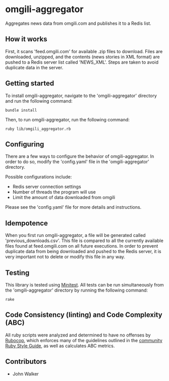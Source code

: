 # omgili-aggregator
<p>Aggregates news data from omgili.com and publishes it to a Redis list.</p>

<h2>How it works</h2>

<p>First, it scans 'feed.omgili.com' for available .zip files to download. Files are downloaded, unzipped, and the contents (news stories in XML format) are pushed to a Redis server list called 'NEWS_XML'. Steps are taken to avoid duplicate data in the server.</p>

<h2>Getting started</h2>

<p>To install omgili-aggregator, navigate to the 'omgili-aggregator' directory and run the following command:</p>
<pre><code>bundle install</code></pre>

<p>Then, to run omgili-aggregator, run the following command:</p>
<pre><code>ruby lib/omgili_aggregator.rb</code></pre>

<h2>Configuring</h2>

<p>There are a few ways to configure the behavior of omgili-aggregator. In order to do so, modify the 'config.yaml' file in the 'omgili-aggregator' directory.</p>

<p>Possible configurations include:</p>
<ul>
<li>Redis server connection settings</li>
<li>Number of threads the program will use</li>
<li>Limit the amount of data downloaded from omgili</li>
</ul>

<p>Please see the 'config.yaml' file for more details and instructions.</p>

<h2>Idempotence</h2>

<p>When you first run omgili-aggregator, a file will be generated called 'previous_downloads.csv'. This file is compared to all the currently available files found at feed.omgili.com on all future executions. In order to prevent duplicate data from being downloaded and pushed to the Redis server, it is very important not to delete or modify this file in any way.</p>

<h2>Testing</h2>

<p>This library is tested using <a href="https://github.com/seattlerb/minitest">Minitest</a>. All tests can be run simultaneously from the 'omgili-aggregator' directory by running the following command:</p>
<pre><code>rake</code></pre>

<h2>Code Consistency (linting) and Code Complexity (ABC)</h2>

<p>All ruby scripts were analyzed and determined to have no offenses by <a href="https://github.com/bbatsov/rubocop">Rubocop</a>, which enforces many of the guidelines outlined in the <a href="https://github.com/bbatsov/ruby-style-guide">community Ruby Style Guide</a>, as well as calculates ABC metrics.</p>

<h2>Contributors</h2>
<ul>
<li>John Walker</li>
</ul>
